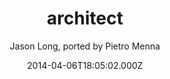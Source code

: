 ---
title: architect
github: 'https://github.com/pietromenna/jekyll-architect-theme'
demo: 'http://pietro.menna.net.br/jekyll-architect-theme/'
author: 'Jason Long, ported by Pietro Menna'
ssg:
  - Jekyll
cms:
  - No Cms
date: 2014-04-06T18:05:02.000Z
github_branch: master
description: >-
  Open Source version of the GitHub Pages theme, now for Jekyll. Demo at
  http://pietro.menna.net.br/jekyll-architect-theme/
stale: true
---